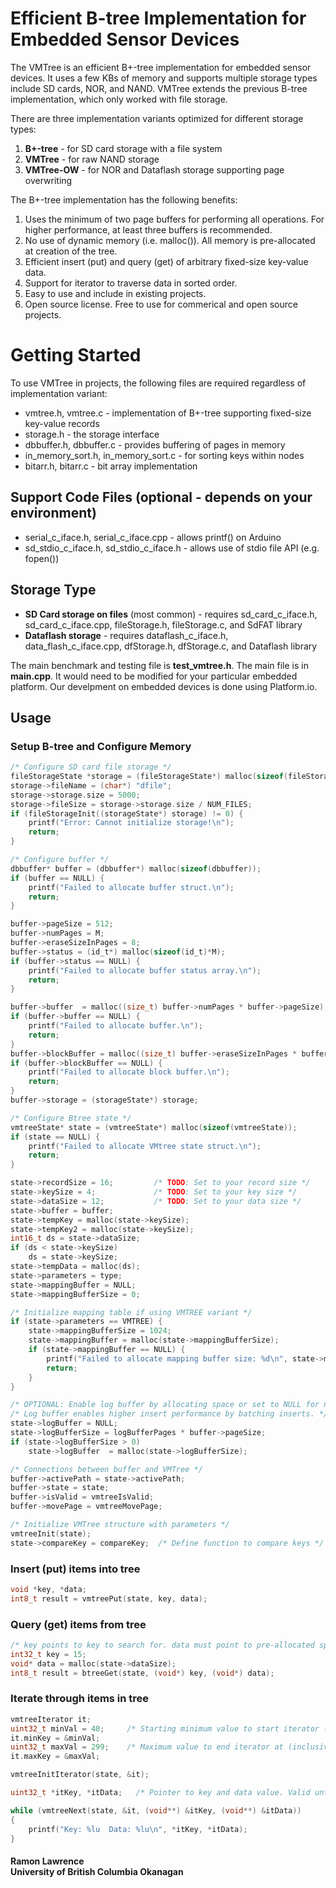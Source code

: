 # Efficient B-tree Implementation for Embedded Sensor Devices

The VMTree is an efficient B+-tree implementation for embedded sensor devices. It uses a few KBs of memory and supports multiple storage types include SD cards, NOR, and NAND. VMTree extends the previous B-tree implementation, which only worked with file storage.

There are three implementation variants optimized for different storage types:

1. **B+-tree** - for SD card storage with a file system
2. **VMTree** - for raw NAND storage
3. **VMTree-OW** - for NOR and Dataflash storage supporting page overwriting

The B+-tree implementation has the following benefits:

1. Uses the minimum of two page buffers for performing all operations. For higher performance, at least three buffers is recommended.
2. No use of dynamic memory (i.e. malloc()). All memory is pre-allocated at creation of the tree.
3. Efficient insert (put) and query (get) of arbitrary fixed-size key-value data.
4. Support for iterator to traverse data in sorted order.
5. Easy to use and include in existing projects. 
6. Open source license. Free to use for commerical and open source projects.

# Getting Started

To use VMTree in projects, the following files are required regardless of implementation variant:

* vmtree.h, vmtree.c - implementation of B+-tree supporting fixed-size key-value records
* storage.h - the storage interface
* dbbuffer.h, dbbuffer.c - provides buffering of pages in memory
* in_memory_sort.h, in_memory_sort.c - for sorting keys within nodes
* bitarr.h, bitarr.c - bit array implementation
  
## Support Code Files (optional - depends on your environment)

* serial_c_iface.h, serial_c_iface.cpp - allows printf() on Arduino
* sd_stdio_c_iface.h, sd_stdio_c_iface.h - allows use of stdio file API (e.g. fopen())

## Storage Type

* **SD Card storage on files** (most common) - requires sd_card_c_iface.h, sd_card_c_iface.cpp, fileStorage.h, fileStorage.c, and SdFAT library
* **Dataflash storage** - requires dataflash_c_iface.h, data_flash_c_iface.cpp, dfStorage.h, dfStorage.c, and Dataflash library

The main benchmark and testing file is **test_vmtree.h**. The main file is in **main.cpp**. It would need to be modified for your particular embedded platform.
Our develpment on embedded devices is done using Platform.io. 

## Usage

### Setup B-tree and Configure Memory

```c
/* Configure SD card file storage */        
fileStorageState *storage = (fileStorageState*) malloc(sizeof(fileStorageState));
storage->fileName = (char*) "dfile";
storage->storage.size = 5000;
storage->fileSize = storage->storage.size / NUM_FILES;
if (fileStorageInit((storageState*) storage) != 0) {
	printf("Error: Cannot initialize storage!\n");
	return;
}

/* Configure buffer */
dbbuffer* buffer = (dbbuffer*) malloc(sizeof(dbbuffer));
if (buffer == NULL) {
   	printf("Failed to allocate buffer struct.\n");
	return;
}

buffer->pageSize = 512;
buffer->numPages = M;
buffer->eraseSizeInPages = 8;
buffer->status = (id_t*) malloc(sizeof(id_t)*M);
if (buffer->status == NULL) {
	printf("Failed to allocate buffer status array.\n");
	return;
}

buffer->buffer  = malloc((size_t) buffer->numPages * buffer->pageSize);   
if (buffer->buffer == NULL) {
	printf("Failed to allocate buffer.\n");
	return;
}
buffer->blockBuffer = malloc((size_t) buffer->eraseSizeInPages * buffer->pageSize);
if (buffer->blockBuffer == NULL) {
	printf("Failed to allocate block buffer.\n");
	return;
}
buffer->storage = (storageState*) storage;

/* Configure Btree state */
vmtreeState* state = (vmtreeState*) malloc(sizeof(vmtreeState));
if (state == NULL) {
	printf("Failed to allocate VMtree state struct.\n");
	return;
}

state->recordSize = 16;			/* TODO: Set to your record size */
state->keySize = 4;				/* TODO: Set to your key size */
state->dataSize = 12;			/* TODO: Set to your data size */
state->buffer = buffer;       
state->tempKey = malloc(state->keySize); 
state->tempKey2 = malloc(state->keySize); 
int16_t ds = state->dataSize;
if (ds < state->keySize)
	ds = state->keySize;
state->tempData = malloc(ds);           	               
state->parameters = type;  
state->mappingBuffer = NULL;
state->mappingBufferSize = 0;

/* Initialize mapping table if using VMTREE variant */    
if (state->parameters == VMTREE) {   
	state->mappingBufferSize = 1024;
	state->mappingBuffer = malloc(state->mappingBufferSize);	
	if (state->mappingBuffer == NULL) {
		printf("Failed to allocate mapping buffer size: %d\n", state->mappingBufferSize);
		return;
	}
}

/* OPTIONAL: Enable log buffer by allocating space or set to NULL for no log buffer */
/* Log buffer enables higher insert performance by batching inserts. */
state->logBuffer = NULL;
state->logBufferSize = logBufferPages * buffer->pageSize;
if (state->logBufferSize > 0)
	state->logBuffer  = malloc(state->logBufferSize);  

/* Connections between buffer and VMTree */
buffer->activePath = state->activePath;
buffer->state = state;
buffer->isValid = vmtreeIsValid;
buffer->movePage = vmtreeMovePage;

/* Initialize VMTree structure with parameters */
vmtreeInit(state);
state->compareKey = compareKey;  /* Define function to compare keys */
```

### Insert (put) items into tree

```c
void *key, *data;
int8_t result = vmtreePut(state, key, data);
```

### Query (get) items from tree

```c
/* key points to key to search for. data must point to pre-allocated space to copy data into. */
int32_t key = 15;
void* data = malloc(state->dataSize);       
int8_t result = btreeGet(state, (void*) key, (void*) data);
```

### Iterate through items in tree

```c
vmtreeIterator it;
uint32_t minVal = 40;     /* Starting minimum value to start iterator (inclusive) */
it.minKey = &minVal;
uint32_t maxVal = 299;	  /* Maximum value to end iterator at (inclusive) */
it.maxKey = &maxVal;       

vmtreeInitIterator(state, &it);

uint32_t *itKey, *itData;	/* Pointer to key and data value. Valid until next call to btreeNext(). */

while (vmtreeNext(state, &it, (void**) &itKey, (void**) &itData))
{                      
	printf("Key: %lu  Data: %lu\n", *itKey, *itData);	
}
```


#### Ramon Lawrence<br>University of British Columbia Okanagan

